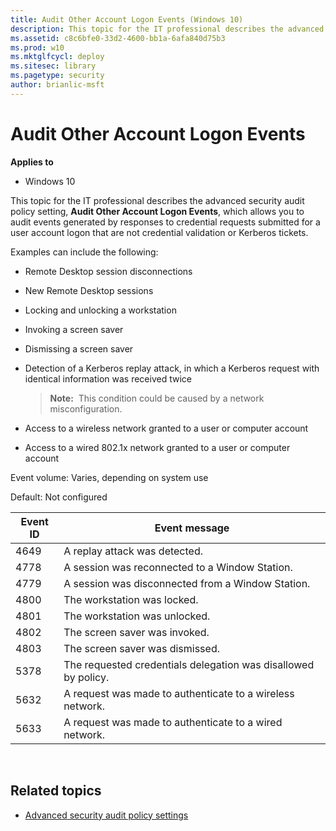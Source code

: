 ```yaml
---
title: Audit Other Account Logon Events (Windows 10)
description: This topic for the IT professional describes the advanced security audit policy setting, Audit Other Account Logon Events, which allows you to audit events generated by responses to credential requests submitted for a user account logon that are not credential validation or Kerberos tickets.
ms.assetid: c8c6bfe0-33d2-4600-bb1a-6afa840d75b3
ms.prod: w10
ms.mktglfcycl: deploy
ms.sitesec: library
ms.pagetype: security
author: brianlic-msft
---
```


# Audit Other Account Logon Events

**Applies to**
-   Windows 10

This topic for the IT professional describes the advanced security audit policy setting, **Audit Other Account Logon Events**, which allows you to audit events generated by responses to credential requests submitted for a user account logon that are not credential validation or Kerberos tickets.

Examples can include the following:

-   Remote Desktop session disconnections
-   New Remote Desktop sessions
-   Locking and unlocking a workstation
-   Invoking a screen saver
-   Dismissing a screen saver
-   Detection of a Kerberos replay attack, in which a Kerberos request with identical information was received twice

    > **Note:**  This condition could be caused by a network misconfiguration.
     
-   Access to a wireless network granted to a user or computer account
-   Access to a wired 802.1x network granted to a user or computer account

Event volume: Varies, depending on system use

Default: Not configured

| Event ID | Event message |
| - | - |
| 4649 | A replay attack was detected. | 
| 4778 | A session was reconnected to a Window Station. | 
| 4779 | A session was disconnected from a Window Station. | 
| 4800 | The workstation was locked. |
| 4801 | The workstation was unlocked. | 
| 4802 | The screen saver was invoked. |
| 4803 | The screen saver was dismissed. | 
| 5378 | The requested credentials delegation was disallowed by policy. | 
| 5632 | A request was made to authenticate to a wireless network. |
| 5633 | A request was made to authenticate to a wired network. |
 
## Related topics

- [Advanced security audit policy settings](advanced-security-audit-policy-settings.md)
 
 
